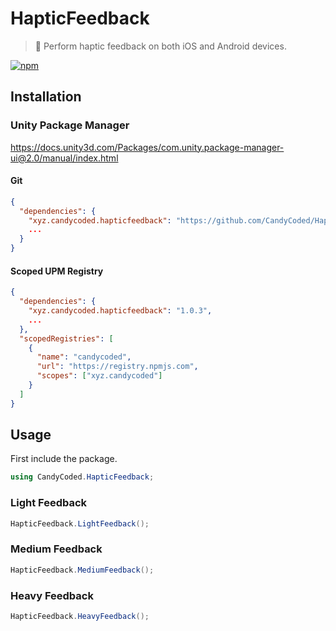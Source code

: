 # HapticFeedback

> 📳 Perform haptic feedback on both iOS and Android devices.

[![npm](https://img.shields.io/npm/v/xyz.candycoded.hapticfeedback)](https://www.npmjs.com/package/xyz.candycoded.hapticfeedback)

## Installation

### Unity Package Manager

<https://docs.unity3d.com/Packages/com.unity.package-manager-ui@2.0/manual/index.html>

#### Git

```json
{
  "dependencies": {
    "xyz.candycoded.hapticfeedback": "https://github.com/CandyCoded/HapticFeedback.git#v1.0.3",
    ...
  }
}
```

#### Scoped UPM Registry

```json
{
  "dependencies": {
    "xyz.candycoded.hapticfeedback": "1.0.3",
    ...
  },
  "scopedRegistries": [
    {
      "name": "candycoded",
      "url": "https://registry.npmjs.com",
      "scopes": ["xyz.candycoded"]
    }
  ]
}
```

## Usage

First include the package.

```csharp
using CandyCoded.HapticFeedback;
```

### Light Feedback

```csharp
HapticFeedback.LightFeedback();
```

### Medium Feedback

```csharp
HapticFeedback.MediumFeedback();
```

### Heavy Feedback

```csharp
HapticFeedback.HeavyFeedback();
```
